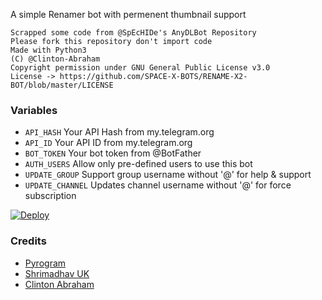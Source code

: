 A simple Renamer bot with permenent thumbnail support

```
Scrapped some code from @SpEcHIDe's AnyDLBot Repository
Please fork this repository don't import code
Made with Python3
(C) @Clinton-Abraham
Copyright permission under GNU General Public License v3.0
License -> https://github.com/SPACE-X-BOTS/RENAME-X2-BOT/blob/master/LICENSE
```

### Variables

* `API_HASH` Your API Hash from my.telegram.org
* `API_ID` Your API ID from my.telegram.org
* `BOT_TOKEN` Your bot token from @BotFather
* `AUTH_USERS` Allow only pre-defined users to use this bot
* `UPDATE_GROUP` Support group username without '@' for help & support
* `UPDATE_CHANNEL` Updates channel username without '@' for force subscription

[![Deploy](https://www.herokucdn.com/deploy/button.svg)](https://www.heroku.com/deploy?template=https://github.com/SPACE-X-BOTS/RENAME-X2-BOT)

### Credits

* [Pyrogram](https://github.com/pyrogram/pyrogram)
* [Shrimadhav UK](https://github.com/SpEcHIDe)
* [Clinton Abraham](https://github.com/Clinton-Abraham)
